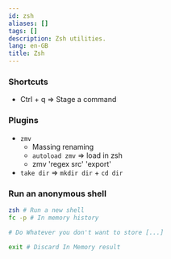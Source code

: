 ```yaml
---
id: zsh
aliases: []
tags: []
description: Zsh utilities.
lang: en-GB
title: Zsh
---
```


### Shortcuts

  - <kdb>Ctrl</kdb> + <kdb>q</kdb> => Stage a command

### Plugins

  - `zmv`
    - Massing renaming
    - `autoload zmv` => load in zsh
    - zmv 'regex src' 'export'
  - `take dir` => `mkdir dir` + `cd dir`

### Run an anonymous shell

```sh
zsh # Run a new shell
fc -p # In memory history

# Do Whatever you don't want to store [...]

exit # Discard In Memory result 
```
